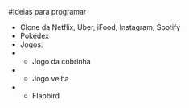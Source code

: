#Ideias para programar

- Clone da Netflix, Uber, iFood, Instagram, Spotify
- Pokédex 
- Jogos:
- - Jogo da cobrinha
- - Jogo velha
- - Flapbird

